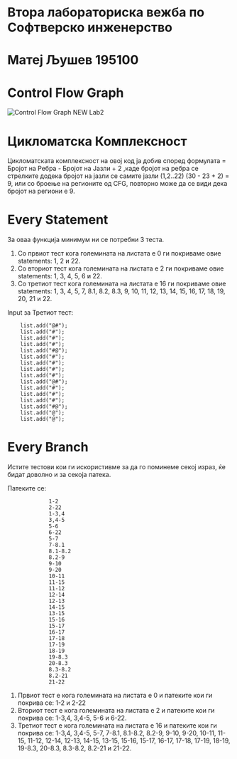  # Втора лабораториска вежба по Софтверско инженерство
 # Матеј Љушев 195100
# Control Flow Graph
![Control Flow Graph NEW Lab2](https://user-images.githubusercontent.com/59237104/167705608-d8f00cb3-2149-4347-87d1-3b7e70ee75ee.png)
# Цикломатска Комплексност
Цикломатската комплексност на овој код ја добив според формулата =  Бројот на Ребра - Бројот на Јазли + 2 
,каде бројот на ребра се стрелките додека бројот на јазли се самите јазли (1,2..22)
(30 - 23 + 2) = 9, или со броење на регионите од CFG, повторно може да се види дека бројот на региони е 9.
# Еvery Statement 
За оваа функција минимум ни се потребни 3 теста.
1) Со првиот тест кога големината на листата е 0 ги покриваме овие statements: 1, 2 и 22.
2) Со вториот тест кога големината на листата е 2 ги покриваме oвие statements: 1, 3, 4, 5, 6 и 22.
3) Со третиот тест кога големината на листата е 16 ги покриваме овие statements: 1, 3, 4, 5, 7, 8.1, 8.2, 8.3, 9, 10, 11, 12, 13, 14, 15, 16, 17, 18, 19, 20, 21 и 22. 
 
 Input за Третиот тест:

        list.add("@#");
        list.add("#");                           
        list.add("#");                        
        list.add("#");
        list.add("#@");
        list.add("#");
        list.add("#");
        list.add("#");
        list.add("#");
        list.add("@#");
        list.add("#");
        list.add("#");
        list.add("#");
        list.add("#@");
        list.add("@");
        list.add("@");
        
   # Every Branch
   Истите тестови кои ги искористивме за да го поминеме секој израз, ќе бидат доволно и за секоја патека.
   
   Патеките се:
   
                 1-2          
                 2-22        
                 1-3,4  
                 3,4-5  
                 5-6     
                 6-22   
                 5-7    
                 7-8.1
                 8.1-8.2
                 8.2-9
                 9-10
                 9-20
                 10-11
                 11-15
                 11-12
                 12-14
                 12-13
                 14-15
                 13-15
                 15-16
                 15-17
                 16-17
                 17-18
                 17-19
                 18-19
                 19-8.3
                 20-8.3
                 8.3-8.2
                 8.2-21
                 21-22
                 
  1) Првиот тест е кога големината на листата е 0 и патеките кои ги покрива се: 1-2 и 2-22
  2) Вториот тест е кога големината на листата е 2 и патеките кои ги покрива се: 1-3,4, 3,4-5, 5-6 и 6-22.
  3) Третиот тест е кога големината на листата е 16 и патеките кои ги покрива се: 1-3,4, 3,4-5, 5-7, 7-8.1, 8.1-8.2,  8.2-9, 9-10, 9-20, 
  10-11, 11-15, 11-12, 12-14, 12-13, 14-15, 13-15, 15-16,  15-17,  16-17,  17-18, 17-19,  18-19,  19-8.3, 20-8.3, 8.3-8.2, 8.2-21 и 21-22.
  
                
                 
                 
                 
                
                 
                 
                
                
                
                 
                 
               
                 
                 
                
                 
                
                 
                 
                
                
